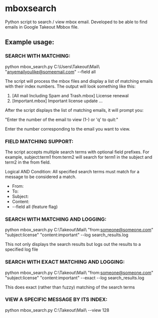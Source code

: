 # mboxsearch
Python script to search / view mbox email. Developed to be able to find emails in Google Takeout Mbbox file.

## Example usage:

### SEARCH WITH MATCHING:

python mbox_search.py C:\Users\Takeout\Mail\ "anyemailyoulike@someemail.com" --field all


The script will process the mbox files and display a list of matching emails with their index numbers. The output will look something like this:

1. [All mail Including Spam and Trash.mbox] License renewal
2. [Important.mbox] Important license update
...


After the script displays the list of matching emails, it will prompt you:

"Enter the number of the email to view (1-<number of matches>) or 'q' to quit:"

Enter the number corresponding to the email you want to view. 

### FIELD MATCHING SUPPORT:

The script  accepts multiple search terms with optional field prefixes. For example, subject:term1 from:term2 will search for term1 in the subject and term2 in the from field.

Logical AND Condition: All specified search terms must match for a message to be considered a match.



- From:
- To:
- Subject:
- Content:
- --field all (feature flag)


### SEARCH WITH MATCHING AND LOGGING:

python mbox_search.py C:\Takeout\Mail\ "from:someone@someone.com" "subject:license" "content:important" --log search_results.log

This not only displays the search results but logs out the results to a specified log file

### SEARCH WITH EXACT MATCHING AND LOGGING:

python mbox_search.py C:\Takeout\Mail\ "from:someone@someone.com" "subject:license" "content:important" --exact --log search_results.log

This does exact (rather than fuzzy) matching of the search terms

### VIEW A SPECIFIC MESSAGE BY ITS INDEX:

python mbox_search.py C:\Takeout\Mail\ --view 128
